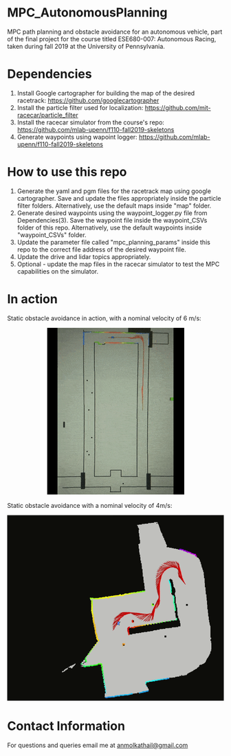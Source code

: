 # MPC_AutonomousPlanning

MPC path planning and obstacle avoidance for an autonomous vehicle, part of the final project for the course titled ESE680-007: Autonomous Racing, taken during fall 2019 at the University of Pennsylvania.

# Dependencies
1. Install Google cartographer for building the map of the desired racetrack: https://github.com/googlecartographer 
2. Install the particle filter used for localization: https://github.com/mit-racecar/particle_filter
3. Install the racecar simulator from the course's repo: https://github.com/mlab-upenn/f110-fall2019-skeletons
4. Generate waypoints using wapoint logger: https://github.com/mlab-upenn/f110-fall2019-skeletons

# How to use this repo
1. Generate the yaml and pgm files for the racetrack map using google cartographer. Save and update the files appropriately inside the particle filter folders. Alternatively, use the default maps inside "map" folder.
2. Generate desired waypoints using the waypoint\_logger.py file from Dependencies(3). Save the waypoint file inside the waypoint\_CSVs folder of this repo. Alternatively, use the default waypoints inside "waypoint\_CSVs" folder.
3. Update the parameter file called "mpc\_planning\_params" inside this repo to the correct file address of the desired waypoint file.
3. Update the drive and lidar topics appropriately.
4. Optional - update the map files in the racecar simulator to test the MPC capabilities on the simulator.

# In action

Static obstacle avoidance in action, with a nominal velocity of 6 m/s:

<p align="center">
  <img src=media/levine.gif>
</p>

Static obstacle avoidance with a nominal velocity of 4m/s:

<p align="center">
  <img src=media/skirkanich.gif>
</p>  

# Contact Information
For questions and queries email me at anmolkathail@gmail.com
